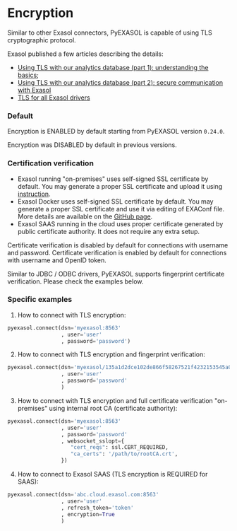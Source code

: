 # Encryption

Similar to other Exasol connectors, PyEXASOL is capable of using TLS cryptographic protocol.

Exasol published a few articles describing the details:
- [Using TLS with our analytics database (part 1): understanding the basics](https://www.exasol.com/resource/using-tls-with-our-analytics-database-understanding-the-basics/);
- [Using TLS with our analytics database (part 2): secure communication with Exasol](https://www.exasol.com/resource/using-tls-with-our-analytics-database-secure-communication-with-exasol/)
- [TLS for all Exasol drivers](https://www.exasol.com/support/browse/EXASOL-2936)

### Default

Encryption is ENABLED by default starting from PyEXASOL version `0.24.0`.

Encryption was DISABLED by default in previous versions.

### Certification verification

- Exasol running "on-premises" uses self-signed SSL certificate by default. You may generate a proper SSL certificate and upload it using [instruction](https://docs.exasol.com/administration/on-premise/access_management/tls_certificate.htm).
- Exasol Docker uses self-signed SSL certificate by default. You may generate a proper SSL certificate and use it via editing of EXAConf file. More details are available on the [GitHub page](https://github.com/exasol/docker-db).
- Exasol SAAS running in the cloud uses proper certificate generated by public certificate authority. It does not require any extra setup.

Certificate verification is disabled by default for connections with username and password.  Certificate verification is enabled by default for connections with username and OpenID token.

Similar to JDBC / ODBC drivers, PyEXASOL supports fingerprint certificate verification. Please check the examples below.

### Specific examples

1) How to connect with TLS encryption:

```python
pyexasol.connect(dsn='myexasol:8563'
                 , user='user'
                 , password='password')
```

2) How to connect with TLS encryption and fingerprint verification:

```python
pyexasol.connect(dsn='myexasol/135a1d2dce102de866f58267521f4232153545a075dc85f8f7596f57e588a181:8563'
                 , user='user'
                 , password='password'
                 )
```

3) How to connect with TLS encryption and full certificate verification "on-premises" using internal root CA (certificate authority):

```python
pyexasol.connect(dsn='myexasol:8563'
                 , user='user'
                 , password='password'
                 , websocket_sslopt={
                    "cert_reqs": ssl.CERT_REQUIRED,
                    "ca_certs": '/path/to/rootCA.crt',
                 })
```

4) How to connect to Exasol SAAS (TLS encryption is REQUIRED for SAAS):

```python
pyexasol.connect(dsn='abc.cloud.exasol.com:8563'
                 , user='user'
                 , refresh_token='token'
                 , encryption=True
                 )
```
